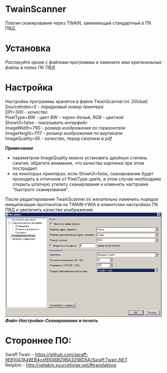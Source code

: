# TwainScanner
Плагин сканирования через TWAIN, заменяющий стандартный в ПК ПВД.

# Установка
*Распакуйте архив с файлами программы и замените ими оригинальные файлы в папке ПК ПВД*

# Настройка
Настройки программы хранятся в файле TwainScanner.ini:
[Global]
SourceIndex=0 - *порядковый номер принтера* <br />
DPI=300 - *качество* <br />
PixelType=BW - *цвет BW - черно-белый, RGB - цветной* <br />
ShowUI=false - *показывать интерфейс* <br />
ImageWidth=790 - *размер изображения по горизонтали* <br />
ImageHeight=1117 - *размер изображения по вертикали* <br />
ImageQuality=95 - *качество, перед сжатием в pdf* <br />

***Примечание***
- параметром ImageQuality можно установить двойную степень сжатия, обратите внимание, что качество картинки при этом пострадает.
- на некоторых принтерах, если ShowUI=false, сканирование будет проходить в отличном от PixelType цвете, в этом случае необходимо открыть штатную утилиту сканирования и изменить настройки "быстрого сканирования".

После редактирования TwainScanner.ini желательно изменить порядок иницилизации протоколов на TWAIN->WIA в клиентских настройках ПК ПВД и  увеличить качество изображения.
![](https://github.com/2bite/TwainScanner/raw/master/Screenshot_1.png)
***Файл-Настройки-Сканирование и печать***

# Стороннее ПО:
Saraff.Twain - https://github.com/saraff-9EB1047A4BEB4cef8506B29BA325BD5A/Saraff.Twain.NET <br />
Netpbm - http://netpbm.sourceforge.net/#translations
